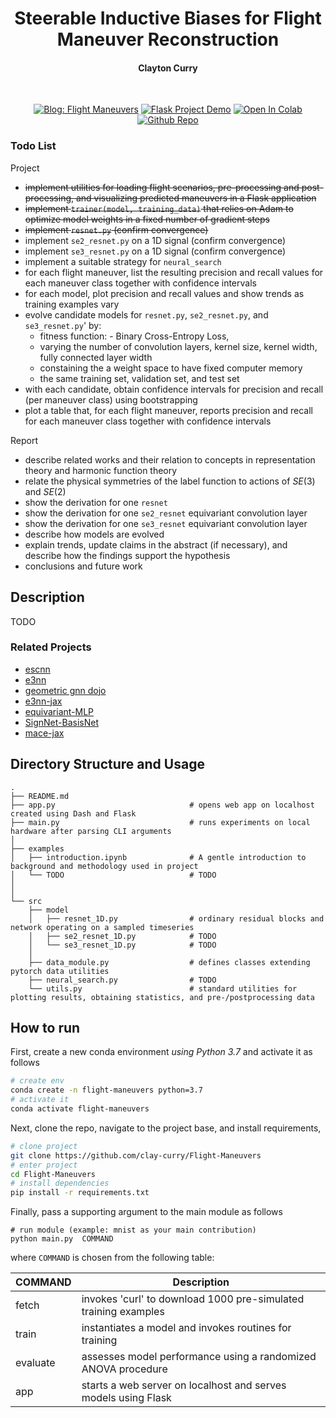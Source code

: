 <div align="center">

<h1>Steerable Inductive Biases for Flight Maneuver Reconstruction</h1>

<h4><b>Clayton Curry</b></h4>

<br>

[![Blog: Flight Maneuvers](https://img.shields.io/badge/Blog-Flight%20Maneuvers-blue)](https://claycurry.com/blog/maneuver)
[![Flask Project Demo](https://img.shields.io/badge/Flask-Project%20Demo-ff69b4)](https://claycurry.com/blog/maneuvers)
[![Open In Colab](https://colab.research.google.com/assets/colab-badge.svg)](https://colab.research.google.com/drive/13U6SEHBlYxXKCvmLBXeERzIb5dt2lEfA?usp=sharing)
[![Github Repo](https://img.shields.io/static/v1.svg?logo=github&label=repo&message=see%20project&color=blueviolet)](https://github.com/clay-curry/Flight-Maneuvers) 

</div>

### Todo List

Project
* <s>implement utilities for loading flight scenarios, pre-processing and post-processing, and visualizing predicted maneuvers in a Flask application </s>
* <s>implement `trainer(model, training_data)` that relies on Adam to optimize model weights in a fixed number of gradient steps </s>
* <s>implement `resnet.py` (confirm convergence) </s>
* implement `se2_resnet.py` on a 1D signal (confirm convergence)
* implement `se3_resnet.py` on a 1D signal (confirm convergence)
* implement a suitable strategy for `neural_search` 
* for each flight maneuver, list the resulting precision and recall values for each maneuver class together with confidence intervals
* for each model, plot precision and recall values and show trends as training examples vary
* evolve candidate models for `resnet.py`,  `se2_resnet.py`, and `se3_resnet.py`' by: 
  - fitness function: - Binary Cross-Entropy Loss, 
  - varying the number of convolution layers, kernel size, kernel width, fully connected layer width
  - constaining the a weight space to have fixed computer memory
  - the same training set, validation set, and test set 
* with each candidate, obtain confidence intervals for precision and recall (per maneuver class) using bootstrapping
* plot a table that, for each flight maneuver, reports precision and recall for each maneuver class together with confidence intervals

Report
* describe related works and their relation to concepts in representation theory and harmonic function theory 
* relate the physical symmetries of the label function to actions of $SE(3)$ and $SE(2)$ 
* show the derivation for one `resnet`
* show the derivation for one `se2_resnet` equivariant convolution layer 
* show the derivation for one `se3_resnet` equivariant convolution layer
* describe how models are evolved
* explain trends, update claims in the abstract (if necessary), and describe how the findings support the hypothesis
* conclusions and future work


## Description
TODO


### Related Projects

* [escnn](https://github.com/QUVA-Lab/escnn)
* [e3nn](https://github.com/e3nn/e3nn/)
* [geometric gnn dojo](https://github.com/chaitjo/geometric-gnn-dojo)
* [e3nn-jax](https://github.com/e3nn/e3nn-jax)
* [equivariant-MLP](https://github.com/mfinzi/equivariant-MLP)
* [SignNet-BasisNet](https://github.com/cptq/SignNet-BasisNet)
* [mace-jax](https://github.com/ACEsuit/mace-jax)

## Directory Structure and Usage

```
.
├── README.md
├── app.py                              # opens web app on localhost created using Dash and Flask 
├── main.py                             # runs experiments on local hardware after parsing CLI arguments
│
├── examples
│   ├── introduction.ipynb              # A gentle introduction to background and methodology used in project
│   └── TODO                            # TODO
│
│
└── src
    ├── model
    │   ├── resnet_1D.py                # ordinary residual blocks and network operating on a sampled timeseries
    │   ├── se2_resnet_1D.py            # TODO
    │   └── se3_resnet_1D.py            # TODO
    │
    ├── data_module.py                  # defines classes extending pytorch data utilities 
    ├── neural_search.py                # TODO
    └── utils.py                        # standard utilities for plotting results, obtaining statistics, and pre-/postprocessing data
```



## How to run

First, create a new conda environment *using Python 3.7* and activate it as follows

```bash
# create env
conda create -n flight-maneuvers python=3.7
# activate it
conda activate flight-maneuvers
 ```   

Next, clone the repo, navigate to the project base, and install requirements,
 ```bash
# clone project   
git clone https://github.com/clay-curry/Flight-Maneuvers
# enter project
cd Flight-Maneuvers
# install dependencies
pip install -r requirements.txt
```

Finally, pass a supporting argument to the main module as follows
```
# run module (example: mnist as your main contribution)   
python main.py  COMMAND
```

where `COMMAND` is chosen from the following table:

| COMMAND  | Description |
| -------- | ----------- |
| fetch    | invokes 'curl' to download 1000 pre-simulated training examples |
| train    | instantiates a model and invokes routines for training |
| evaluate | assesses model performance using a randomized ANOVA procedure |
| app      | starts a web server on localhost and serves models using Flask |
